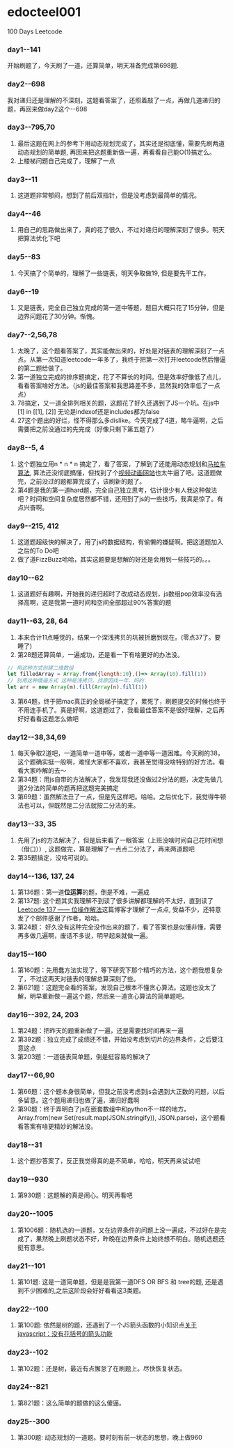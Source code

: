 # edocteel001
100 Days Leetcode
### day1--141
开始刷题了，今天刷了一道，还算简单，明天准备完成第698题.
### day2--698
我对递归还是理解的不深刻，这题看答案了，还照着敲了一点，再做几道递归的题，再回来做day2这个--698
### day3--795,70
1. 最后这题在网上的参考下用动态规划完成了，其实还是彻底懂，需要先刷两道动态规划的简单题, 再回来把这题重新做一遍，再看看自己能O(1)搞定么。
2. 上楼梯问题自己完成了，理解了一点
### day3--11
1. 这道题非常郁闷，想到了前后双指针，但是没考虑到最简单的情况。
### day4--46
1. 用自己的思路做出来了，真的花了很久，不过对递归的理解深刻了很多。明天把算法优化下吧
### day5--83
1. 今天搞了个简单的，理解了一些链表，明天争取做19, 但是要先干工作。
### day6--19
1. 又是链表，完全自己独立完成的第一道中等题，题目大概只花了15分钟，但是边界问题花了30分钟。惭愧。
### day7--2,56,78
1. 太晚了，这个题看答案了，其实能做出来的，好处是对链表的理解深刻了一点点。从第一次知道leetcode一年多了，我终于把第一次打开leetcode然后懵逼的第二题给做了。
2. 第一道独立完成的排序题搞定，花了不算长的时间。但是效率好像低了点儿，看看答案啥好方法。（js的最佳答案和我思路差不多，显然我的效率低了一点点）
3. 78搞定，又一道全排列相关的题，这题花了好久还遇到了JS一个坑。在js中 [1] in [[1], [2]] 无论是indexof还是includes都为false
4. 27这个题出的好烂，怪不得那么多dislike。今天完成了4道，略牛逼啊，之后需要把之前没通过的先完成（好像只剩下第五题了）
### day8--5, 4
1. 这个题独立用n * n * n 搞定了，看了答案，了解到了还能用动态规划和[马拉车算法](https://www.zhihu.com/question/30226229), 算法还没彻底搞懂，但找到了个[视频动画网站](http://manacher-viz.s3-website-us-east-1.amazonaws.com/#/)也太牛逼了吧。这道题做完，之前没过的题都算完成了，该刷新的题了。
2. 第4题是我的第一道hard题，完全自己独立思考，估计很少有人我这种做法吧？时间和空间复杂度居然都不错，还用到了js的一些技巧，我真是惊了。有点兴奋啊。
### day9--215, 412
1. 这道题超级快的解决了，用了js的数据结构，有偷懒的嫌疑啊。把这道题加入之后的To Do吧
2. 做了道FizzBuzz哈哈，其实这题要是想解的好还是会用到一些技巧的。。。
### day10--62
1. 这道题好有趣啊，开始我的递归超时了改成动态规划，js数组pop效率没有选择高啊，这是我第一道时间和空间全部超过90%答案的题
### day11--63, 28, 64
1. 本来合计11点睡觉的，结果一个深浅拷贝的坑被折磨到现在。(零点37了。要睡了)
2. 第28题还算简单，一遍成功，还是看一下有啥更好的办法没。
```javascript
// 用这种方式创建二维数组
let filledArray = Array.from({length:10},()=> Array(10).fill(1))
// 别用这种傻逼方式 这种是浅拷贝，找原因找一年，妈的
let arr = new Array(m).fill(Array(n).fill(1))
```
3. 第64题，终于把mac真正的全局梯子搞定了，累死了，刷题提交的时候也终于不用连手机了。真是好啊，这道题过了，我看最佳答案不是很好理解，之后再好好看看这题怎么做吧
### day12--38,34,69
1. 每天争取2道吧，一道简单一道中等，或者一道中等一道困难。今天刷的38，这个题确实挺一般啊，难怪大家都不喜欢，我甚至觉得没啥特别的好方法。看看大家咋解的去～
2. 第34题：用js自带的方法解决了，我发现我还没做过2分法的题，决定先做几道2分法的简单的题再把这题完美搞定
3. 第69题：虽然解法丑了一点，但是先这样吧。哈哈。之后优化下，我觉得牛顿法也可以，但既然是二分法就按二分法的来。
### day13--33, 35
1. 先用了js的方法解决了，但是后来看了一眼答案（上班没啥时间自己花时间想（借口））, 这题做完，算是理解了一点点二分法了，再来两道题吧
2. 第35题搞定，没啥可说的。
### day14--136, 137, 24
1. 第136题：第一道**位运算**的题，倒是不难，一遍成
2. 第137题: 这个题其实我理解不到读了很多讲解都理解的不太好，直到读了[Leetcode 137 —— 位操作解法](https://hanfeng.ink/post/bitwise/)这篇博客才理解了一点点, 受益不少，还特意发了个邮件感谢了作者，哈哈。
3. 第24题： 好久没有这种完全没作出来的题了，看了答案也是似懂非懂，需要再多做几遍啊，废话不多说，明早起来就做一遍。
### day15--160
1. 第160题：先用蠢方法实现了，等下研究下那个精巧的方法，这个题我想复杂了，不过这两天对链表的理解总算深刻了些。
2. 第621题：这题完全看的答案，发现自己根本不懂贪心算法。这题也没太了解，明早重新做一遍这个题，然后来一道贪心算法的简单题吧。
### day16--392, 24, 203
1. 第24题：把昨天的题重新做了一遍，还是需要找时间再来一遍
2. 第392题：独立完成了成绩还不错，开始没考虑到切片的边界条件，之后要注意这点
3. 第203题：一道链表简单题，倒是挺容易的解决了
### day17--66,90
1. 第66题：这个题本身很简单，但我之前没考虑到js会遇到大正数的问题，以后多留意。这个题用递归也做了遍，递归好蠢啊
2. 第90题：终于弄明白了js在嵌套数组中和python不一样的地方。Array.from(new Set(result.map(JSON.stringify)), JSON.parse)，这个题看看答案有啥更精妙的解法没。
### day18--31
1. 这个题抄答案了，反正我觉得真的是不简单，哈哈，明天再来试试吧
### day19--930
1. 第930题：这题解的真是闹心。明天再看吧
### day20--1005
1. 第1006题：随机选的一道题，又在边界条件的问题上没一遍成，不过好在是完成了，果然晚上刷题状态不好，昨晚在边界条件上始终想不明白。随机选题还挺有意思。
### day21--101
1. 第101题: 这是一道简单题，但是是我第一道DFS OR BFS 和 tree的题, 还是遇到不少困难的,之后这阶段会好好看看这3类题。
### day22--100
1. 第100题: 依然是树的题，还遇到了一个JS箭头函数的小知识点[关于javascript：没有花括号的箭头功能](https://www.codenong.com/39629962/)
### day23--102
1. 第102题：还是树，最近有点懈怠了在刷题上。尽快恢复状态。
### day24--821
1. 第821题：这么简单的题做的这么傻逼。
### day25--300
1. 第300题: 动态规划的一道题。要时刻有前一状态的思想，晚上做960